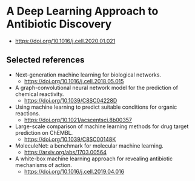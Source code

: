 # A Deep Learning Approach to Antibiotic Discovery
* https://doi.org/10.1016/j.cell.2020.01.021

## Selected references

* Next-generation machine learning for biological networks.
  * https://doi.org/10.1016/j.cell.2018.05.015
* A graph-convolutional neural network model for the prediction of chemical reactivity.
  * https://doi.org/10.1039/C8SC04228D
* Using machine learning to predict suitable conditions for organic reactions.
  * https://doi.org/10.1021/acscentsci.8b00357
* Large-scale comparison of machine learning methods for drug target prediction on ChEMBL.
  * https://doi.org/10.1039/C8SC00148K
* MoleculeNet: a benchmark for molecular machine learning.
  * https://arxiv.org/abs/1703.00564
* A white-box machine learning approach for revealing antibiotic mechanisms of action.
  * https://doi.org/10.1016/j.cell.2019.04.016
